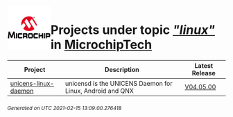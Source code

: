 <img align="left" width="100" height="100" src="logo.jpg">

# Projects under topic [*"linux"*](https://github.com/search?q=org%3AMicrochipTech+topic%3Alinux&type=repository) in [MicrochipTech](https://github.com/MicrochipTech)

|**Project**|**Description**|**Latest Release**|
|---|---|---|
[unicens-linux-daemon](https://github.com/MicrochipTech/unicens-linux-daemon) | unicensd is the UNICENS Daemon for Linux, Android and QNX | [V04.05.00](https://github.com/MicrochipTech/unicens-linux-daemon/releases/tag/V04.05.00)


<sub><i>Generated on UTC 2021-02-15 13:09:00.276418</i></sub>
